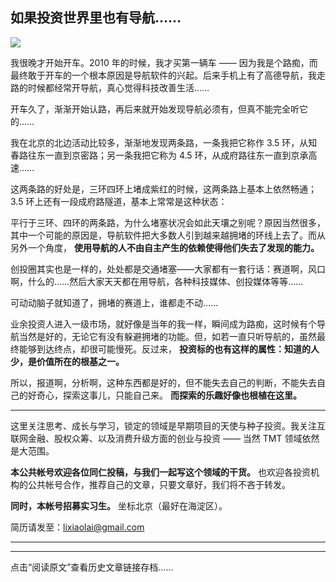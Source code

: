 ## 如果投资世界里也有导航……
 ![](http://mmbiz.qpic.cn/mmbiz/BDcu2rMySicoceE6kUn0Eq4SVTgyJxSsl0Vuzo1FVCXy2cDO4hZKCxJibkDPXhibAb9ndmL4ZpSsoGJc6icn4Up9Ew/640?wx_fmt=jpeg&wxfrom=5)
<head><meta http-equiv="Content-Type" content="text/html; charset=utf-8"></head>
我很晚才开始开车。2010 年的时候，我才买第一辆车 —— 因为我是个路痴，而最终敢于开车的一个根本原因是导航软件的兴起。后来手机上有了高德导航，我走路的时候都经常开导航，真心觉得科技改善生活……

开车久了，渐渐开始认路，再后来就开始发现导航必须有，但真不能完全听它的……



我在北京的北边活动比较多，渐渐地发现两条路，一条我把它称作 3.5 环，从知春路往东一直到京密路；另一条我把它称为 4.5 环，从成府路往东一直到京承高速……

这两条路的好处是，三环四环上堵成紫红的时候，这两条路上基本上依然畅通；3.5 环上还有一段成府路隧道，基本上常常是这种状态：



平行于三环、四环的两条路，为什么堵塞状况会如此天壤之别呢？原因当然很多，其中一个可能的原因是，导航软件把大多数人引到越来越拥堵的环线上去了。而从另外一个角度， **使用导航的人不由自主产生的依赖使得他们失去了发现的能力。**

创投圈其实也是一样的，处处都是交通堵塞——大家都有一套行话：赛道啊，风口啊，什么的……然后大家天天都在用导航，各种科技媒体、创投媒体等等……

可动动脑子就知道了，拥堵的赛道上，谁都走不动……

业余投资人进入一级市场，就好像是当年的我一样，瞬间成为路痴，这时候有个导航当然是好的，无论它有没有躲避拥堵的功能。但，如若一直只听导航的，虽然最终能够到达终点，却很可能慢死。反过来， **投资标的也有这样的属性：知道的人少，是价值所在的根基之一。**

所以，报道啊，分析啊，这种东西都是好的，但不能失去自己的判断，不能失去自己的好奇心，探索这事儿，只能自己来。 **而探索的乐趣好像也根植在这里。**

* * *

这里关注思考、成长与学习，锁定的领域是早期项目的天使与种子投资。我关注互联网金融、股权众筹、以及消费升级方面的创业与投资 —— 当然 TMT 领域依然是大范围。

**本公共帐号欢迎各位同仁投稿，与我们一起写这个领域的干货。** 也欢迎各投资机构的公共帐号合作，推荐自己的文章，只要文章好，我们将不吝于转发。

**同时，本帐号招募实习生。** 坐标北京（最好在海淀区）。

简历请发至：lixiaolai@gmail.com



* * *



* * *

点击“阅读原文”查看历史文章链接存档……

